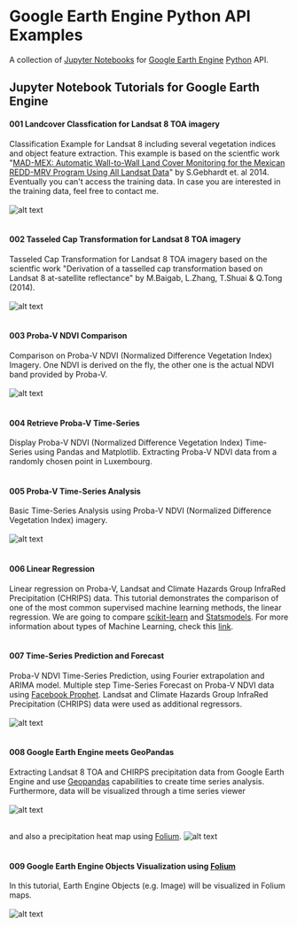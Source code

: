 # Google Earth Engine Python API Examples
A collection of [Jupyter Notebooks](http://jupyter.org/) for [Google Earth Engine](https://earthengine.google.com/) [Python](http://www.python.org) API.

## Jupyter Notebook Tutorials for Google Earth Engine

#### 001 Landcover Classfication for Landsat 8 TOA imagery
Classification Example for Landsat 8 including several vegetation indices and object feature extraction. 
This example is based on the scientfic work "[MAD-MEX: Automatic Wall-to-Wall Land Cover Monitoring for the Mexican REDD-MRV Program Using All Landsat Data](https://www.mdpi.com/2072-4292/6/5/3923)" by S.Gebhardt et. al 2014. Eventually you can't access the training data. In case you are interested in the training data, feel free to contact me.<br><br>
![alt text](https://github.com/renelikestacos/Google-Earth-Engine-Python-Examples/blob/master/src/img/001_training.png "")<br><br>
#### 002 Tasseled Cap Transformation for Landsat 8 TOA imagery
Tasseled Cap Transformation for Landsat 8 TOA imagery based on the scientfic work "Derivation of a tasselled cap transformation based on Landsat 8 at-satellite reflectance" by M.Baigab, L.Zhang, T.Shuai & Q.Tong (2014).<br><br>
![alt text](https://github.com/renelikestacos/Google-Earth-Engine-Python-Examples/blob/master/src/img/002_brightness.png "")<br><br>
#### 003 Proba-V NDVI Comparison
Comparison on Proba-V NDVI (Normalized Difference Vegetation Index) Imagery. One NDVI is derived on the fly, the other one is the actual NDVI band provided by Proba-V.<br><br>
![alt text](https://github.com/renelikestacos/Google-Earth-Engine-Python-Examples/blob/master/src/img/003_ndvi.png "")<br><br>
#### 004 Retrieve Proba-V Time-Series
Display Proba-V NDVI (Normalized Difference Vegetation Index) Time-Series using Pandas and Matplotlib. Extracting Proba-V NDVI data from a randomly chosen point in Luxembourg.<br><br>
#### 005 Proba-V Time-Series Analysis
Basic Time-Series Analysis using Proba-V NDVI (Normalized Difference Vegetation Index) imagery.<br><br>
![alt text](https://github.com/renelikestacos/Google-Earth-Engine-Python-Examples/blob/master/src/img/005_timeseries.png "")<br><br>
#### 006 Linear Regression 
Linear regression on Proba-V, Landsat and Climate Hazards Group InfraRed Precipitation (CHRIPS) data. This tutorial demonstrates the comparison of one of the most common supervised machine learning methods, the linear regression. We are going to compare [scikit-learn](http://scikit-learn.org/stable/) and [Statsmodels](http://www.statsmodels.org/stable/index.html). For more information about types of Machine Learning, check this [link](https://towardsdatascience.com/types-of-machine-learning-algorithms-you-should-know-953a08248861).
<br><br>
#### 007 Time-Series Prediction and Forecast
Proba-V NDVI Time-Series Prediction, using Fourier extrapolation and ARIMA model. Multiple step Time-Series Forecast on Proba-V NDVI data using [Facebook Prophet](https://github.com/facebook/prophet). Landsat and Climate Hazards Group InfraRed Precipitation (CHRIPS) data were used as additional regressors. <br><br>
![alt text](https://github.com/renelikestacos/Google-Earth-Engine-Python-Examples/blob/master/src/img/007_timeseries_forecast.png "")<br><br>
#### 008 Google Earth Engine meets GeoPandas
Extracting Landsat 8 TOA and CHIRPS precipitation data from Google Earth Engine and use [Geopandas](http://geopandas.org/) capabilities to create time series analysis. Furthermore, data will be visualized through a time series viewer<br><br>
![alt text](https://github.com/renelikestacos/Google-Earth-Engine-Python-Examples/blob/master/src/img/008_geopandas.png "")
<br><br>

and also a precipitation heat map using [Folium](https://python-visualization.github.io/folium/).
![alt text](https://github.com/renelikestacos/Google-Earth-Engine-Python-Examples/blob/master/src/img/008_heatmap.png "")
<br><br>
#### 009 Google Earth Engine Objects Visualization using [Folium](https://python-visualization.github.io/folium/)
In this tutorial, Earth Engine Objects (e.g. Image) will be visualized in Folium maps.<br><br>
![alt text](https://github.com/renelikestacos/Google-Earth-Engine-Python-Examples/blob/master/src/img/009_folium.png "")
<br><br><br><br>


